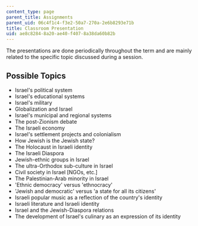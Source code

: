```yaml
---
content_type: page
parent_title: Assignments
parent_uid: 06c4f1c4-f3e2-50a7-270a-2e6b8293e71b
title: Classroom Presentation
uid: ae8c8284-8a20-ae40-f407-8a38da60b82b
---
```


The presentations are done periodically throughout the term and are mainly related to the specific topic discussed during a session. 

Possible Topics 
----------------

*   Israel's political system
*   Israel's educational systems
*   Israel's military
*   Globalization and Israel
*   Israel's municipal and regional systems
*   The post-Zionism debate
*   The Israeli economy
*   Israel's settlement projects and colonialism
*   How Jewish is the Jewish state?
*   The Holocaust in Israeli identity
*   The Israeli Diaspora
*   Jewish-ethnic groups in Israel
*   The ultra-Orthodox sub-culture in Israel
*   Civil society in Israel \[NGOs, etc.\]
*   The Palestinian-Arab minority in Israel
*   'Ethnic democracy' versus 'ethnocracy'
*   'Jewish and democratic' versus 'a state for all its citizens'
*   Israeli popular music as a reflection of the country's identity
*   Israeli literature and Israeli identity
*   Israel and the Jewish-Diaspora relations
*   The development of Israel's culinary as an expression of its identity
